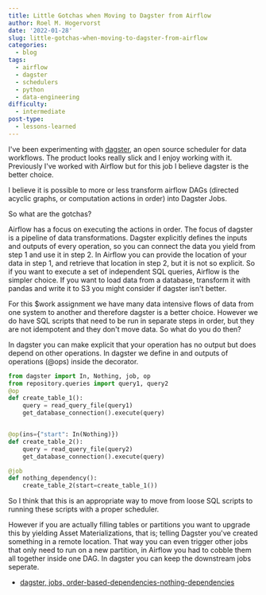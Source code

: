 ```yaml
---
title: Little Gotchas when Moving to Dagster from Airflow
author: Roel M. Hogervorst
date: '2022-01-28'
slug: little-gotchas-when-moving-to-dagster-from-airflow
categories:
  - blog
tags:
  - airflow
  - dagster
  - schedulers
  - python
  - data-engineering
difficulty:
  - intermediate
post-type:
  - lessons-learned
---
```


I've been experimenting with [dagster](https://dagster.io/), an open source scheduler for 
data workflows. The product looks really slick and I enjoy working with it.
Previously I've worked with Airflow but for this job I believe dagster is the
better choice.

I believe it is possible to more or less transform airflow DAGs (directed acyclic graphs, or computation actions in order) into Dagster Jobs. 

So what are the gotchas?

Airflow has a focus on executing the actions in order. The focus of dagster is 
a pipeline of data transformations. 
Dagster explicitly defines  the inputs and outputs of every operation, so you can
connect the data you yield from step 1 and use it in step 2. In Airflow you can provide
the location of your data in step 1, and retrieve that location in step 2, but it is not
so explicit. 
So if you want to execute a set of independent SQL queries, Airflow is the simpler choice. If you want to load data from a database, 
transform it with pandas and write it to S3 you might consider if dagster isn't better. 

For this $work assignment we have many data intensive flows of data from one system
to another and therefore dagster is a better choice. 
However we do have SQL scripts that need to be run in separate steps in order, 
but they are not idempotent and they don't move data. So what do you do then?

In dagster you can make explicit that your operation has no output but does
depend on other operations. In dagster we define in and outputs of operations (@ops) inside the decorator. 

```python
from dagster import In, Nothing, job, op
from repository.queries import query1, query2
@op
def create_table_1():
    query = read_query_file(query1)
    get_database_connection().execute(query)


@op(ins={"start": In(Nothing)})
def create_table_2():
    query = read_query_file(query2)
    get_database_connection().execute(query)

@job
def nothing_dependency():
    create_table_2(start=create_table_1())
```

So I think that this is an appropriate way to move from loose SQL scripts to 
running these scripts with a proper scheduler. 

However if you are actually filling tables or partitions you want to upgrade 
this by yielding Asset Materializations, that is; telling Dagster you've created
something in a remote location. That way you can even trigger other jobs that 
only need to run on a new partition, in Airflow you had to cobble them all
together inside one DAG. In dagster you can keep the downstream jobs seperate.

* [dagster, jobs, order-based-dependencies-nothing-dependencies](https://docs.dagster.io/concepts/ops-jobs-graphs/jobs-graphs#order-based-dependencies-nothing-dependencies)
